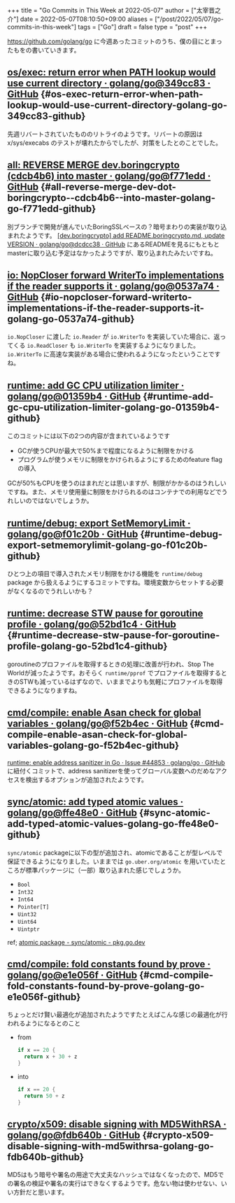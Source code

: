 +++
title = "Go Commits in This Week at 2022-05-07"
author = ["太宰晋之介"]
date = 2022-05-07T08:10:50+09:00
aliases = ["/post/2022/05/07/go-commits-in-this-week"]
tags = ["Go"]
draft = false
type = "post"
+++

<https://github.com/golang/go> に今週あったコミットのうち、僕の目にとまったもをの書いていきます。


## [os/exec: return error when PATH lookup would use current directory · golang/go@349cc83 · GitHub](https://github.com/golang/go/commit/349cc83389f71c459b7820b0deecdf81221ba46c) {#os-exec-return-error-when-path-lookup-would-use-current-directory-golang-go-349cc83-github}

先週リバートされていたもののリトライのようです。リバートの原因は x/sys/execabs のテストが壊れたからでしたが、対策をしたとのことでした。


## [all: REVERSE MERGE dev.boringcrypto (cdcb4b6) into master · golang/go@f771edd · GitHub](https://github.com/golang/go/commit/f771edd7f92a47c276d65fbd9619e16a786c6746) {#all-reverse-merge-dev-dot-boringcrypto--cdcb4b6--into-master-golang-go-f771edd-github}

別ブランチで開発が進んでいたBoringSSLベースの？暗号まわりの実装が取り込まれたようです。
[[dev.boringcrypto] add README.boringcrypto.md, update VERSION · golang/go@dcdcc38 · GitHub](https://github.com/golang/go/commit/dcdcc3844046af0182cd3a94c7bb78c99908020e) にあるREADMEを見るにもともとmasterに取り込む予定はなかったようですが、取り込まれたみたいですね。


## [io: NopCloser forward WriterTo implementations if the reader supports it · golang/go@0537a74 · GitHub](https://github.com/golang/go/commit/0537a74b76fcab1398da6699c3ff7411fef8fbe7) {#io-nopcloser-forward-writerto-implementations-if-the-reader-supports-it-golang-go-0537a74-github}

`io.NopCloser` に渡した `io.Reader` が `io.WriterTo` を実装していた場合に、返ってくる `io.ReadCloser` も `io.WriterTo` を実装するようになりました。
`io.WriterTo` に高速な実装がある場合に使われるようになったということですね。


## [runtime: add GC CPU utilization limiter · golang/go@01359b4 · GitHub](https://github.com/golang/go/commit/01359b46815e63307077dfa03972f40d2e0d94fe) {#runtime-add-gc-cpu-utilization-limiter-golang-go-01359b4-github}

このコミットには以下の2つの内容が含まれているようです

-   GCが使うCPUが最大で50%まで程度になるように制限をかける
-   プログラムが使うメモリに制限をかけられるようにするためのfeature flagの導入

GCが50%もCPUを使うのはまれだとは思いますが、制限がかかるのはうれしいですね。また、メモリ使用量に制限をかけられるのはコンテナでの利用などでうれしいのではないでしょうか。


## [runtime/debug: export SetMemoryLimit · golang/go@f01c20b · GitHub](https://github.com/golang/go/commit/f01c20bf2ba889e5c9e3565175cc4276f9c11516) {#runtime-debug-export-setmemorylimit-golang-go-f01c20b-github}

ひとつ上の項目で導入されたメモリ制限をかける機能を `runtime/debug` package から扱えるようにするコミットですね。環境変数からセットする必要がなくなるのでうれしいかも？


## [runtime: decrease STW pause for goroutine profile · golang/go@52bd1c4 · GitHub](https://github.com/golang/go/commit/52bd1c4d6cc691aa60c71513695dba03062deb59) {#runtime-decrease-stw-pause-for-goroutine-profile-golang-go-52bd1c4-github}

goroutineのプロファイルを取得するときの処理に改善が行われ、Stop The Worldが減ったようです。おそらく `runtime/pprof` でプロファイルを取得するときのSTWも減っているはずなので、いままでよりも気軽にプロファイルを取得できるようになりますね。


## [cmd/compile: enable Asan check for global variables · golang/go@f52b4ec · GitHub](https://github.com/golang/go/commit/f52b4ec63d6ce5c4eb9edcb81c3a0661e6f53da0) {#cmd-compile-enable-asan-check-for-global-variables-golang-go-f52b4ec-github}

[runtime: enable address sanitizer in Go · Issue #44853 · golang/go · GitHub](<https://github.com/golang/go/issues/44853>) に紐付くコミットで、address sanitizerを使ってグローバル変数へのだめなアクセスを検出するオプションが追加されたようです。


## [sync/atomic: add typed atomic values · golang/go@ffe48e0 · GitHub](https://github.com/golang/go/commit/ffe48e00adf3078944015186819a1ed5c6aa8bec) {#sync-atomic-add-typed-atomic-values-golang-go-ffe48e0-github}

`sync/atomic` packageに以下の型が追加され、atomicであることが型レベルで保証できるようになりました。いままでは `go.uber.org/atomic` を用いていたところが標準パッケージに（一部）取り込まれた感じでしょうか。

-   `Bool`
-   `Int32`
-   `Int64`
-   `Pointer[T]`
-   `Uint32`
-   `Uint64`
-   `Uintptr`

ref; [atomic package - sync/atomic - pkg.go.dev](<https://pkg.go.dev/sync/atomic@master>)


## [cmd/compile: fold constants found by prove · golang/go@e1e056f · GitHub](https://github.com/golang/go/commit/e1e056fa6a2f788a15e17d55b7953712053fd760) {#cmd-compile-fold-constants-found-by-prove-golang-go-e1e056f-github}

ちょっとだけ賢い最適化が追加されたようですたとえばこんな感じの最適化が行われるようになるとのこと

-   from
    ```go
    if x == 20 {
      return x + 30 + z
    }
    ```
-   into
    ```go
    if x == 20 {
      return 50 + z
    }
    ```


## [crypto/x509: disable signing with MD5WithRSA · golang/go@fdb640b · GitHub](https://github.com/golang/go/commit/fdb640b7a1324c2a4fc579389c4bc287ea90f1db) {#crypto-x509-disable-signing-with-md5withrsa-golang-go-fdb640b-github}

MD5はもう暗号や署名の用途で大丈夫なハッシュではなくなったので、MD5での署名の検証や署名の実行はできなくするようです。危ない物は使わせない、いい方針だと思います。
